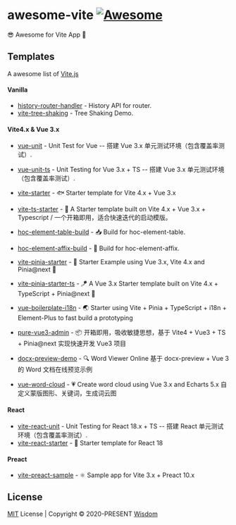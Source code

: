 # awesome-vite [![Awesome](https://awesome.re/badge.svg)](https://github.com/pdsuwwz/awesome-vite)
😎 Awesome for Vite App 💯 


## Templates

A awesome list of [Vite.js](https://github.com/vitejs/vite)

#### Vanilla

- [history-router-handler](https://github.com/pdsuwwz/history-router-handler) - History API for router.
- [vite-tree-shaking](https://github.com/pdsuwwz/vite-tree-shaking) - Tree Shaking Demo.


#### Vite4.x & Vue 3.x

- [vue-unit](https://github.com/pdsuwwz/vue-unit) - Unit Test for Vue -- 搭建 Vue 3.x 单元测试环境（包含覆盖率测试）.
- [vue-unit-ts](https://github.com/pdsuwwz/vue-unit-ts) - Unit Testing for Vue 3.x + TS -- 搭建 Vue 3.x 单元测试环境（包含覆盖率测试）.

- [vite-starter](https://github.com/pdsuwwz/vite-starter) - 🐟 Starter template for Vite 4.x + Vue 3.x
- [vite-ts-starter](https://github.com/pdsuwwz/vite-ts-starter) - 🐬  A Starter template built on Vite 4.x + Vue 3.x + Typescript / 一个开箱即用，适合快速迭代的启动模版。

- [hoc-element-table-build](https://github.com/pdsuwwz/hoc-element-table-build) - 📥 Build for hoc-element-table.
- [hoc-element-affix-build](https://github.com/pdsuwwz/hoc-element-affix-build) - 📍 Build for hoc-element-affix.

- [vite-pinia-starter](https://github.com/pdsuwwz/vite-pinia-starter) - 🐝  Starter Example using Vue 3.x, Vite 4.x and Pinia@next 🍍
- [vite-pinia-starter-ts](https://github.com/pdsuwwz/pinia-starter-ts) - 🪁  A Vue 3.x Starter template built on Vite 4.x + TypeScript + Pinia@next 🍍
- [vue-boilerplate-i18n](https://github.com/pdsuwwz/vue-boilerplate-i18n) - 🌏  Starter using Vite + Pinia + TypeScript + i18n + Element-Plus to fast build a prototyping

- [pure-vue3-admin](https://github.com/pdsuwwz/pure-vue3-admin) - 📦 开箱即用，吸收敏捷思想，基于 Vite4 + Vue3 + TS + Pinia@next 实现快速开发 Vue3 项目

- [docx-preview-demo](https://github.com/pdsuwwz/docx-preview-demo) - 🔍 Word Viewer Online 基于 docx-preview + Vue 3 的 Word 文档在线预览示例
- [vue-word-cloud](https://github.com/pdsuwwz/vue-word-cloud) - 💗 Create word cloud using Vue 3.x and Echarts 5.x 自定义蒙版图形、关键词，生成词云图

#### React

- [vite-react-unit](https://github.com/pdsuwwz/vite-react-unit) - Unit Testing for React 18.x + TS -- 搭建 React 单元测试环境（包含覆盖率测试）.
- [vite-react-starter](https://github.com/pdsuwwz/vite-react-starter) - 🧩  Starter template for React 18

#### Preact

- [vite-preact-sample](https://github.com/pdsuwwz/vite-preact-sample) - ⚛️  Sample app for Vite 3.x + Preact 10.x


## License

[MIT](./LICENSE) License | Copyright © 2020-PRESENT [Wisdom](https://github.com/pdsuwwz)
